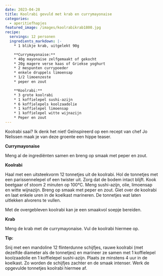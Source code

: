 ```yaml
---
date: 2023-04-28
title: Koolrabi gevuld met krab en currymayonaise
categories:
  - aperitiefhapjes
featured_image: /images/koolrabikrab1800.jpg
recipe:
  servings: 12 personen
  ingredients_markdown: |-
    * 1 blikje krab, uitgelekt 90g

    **Currymayonaise:**
    * 40g mayonaise zelfgemaakt of gekocht
    * 20g magere verse kaas of Griekse yoghurt 
    * 2 mespunten currypoeder
    * enkele druppels limoensap
    * 1/2 limoenzeste
    * peper en zout

    **Koolrabi:**
    * 3 grote koolrabi 
    * 1 koffielepel sushi-azijn
    * 6 koffielepels koolzaadolie
    * 1 koffielepel limoensap
    * 1 koffielepel witte wijnazijn
    * Peper en zout
---
```

Koolrabi saai? Ik denk het niet! Geïnspireerd op een recept van chef Jo Nelissen maak je van deze groente een hippe teaser.

<!--more-->

**Currymayonaise**

Meng al de ingrediënten samen en breng op smaak met peper en zout.

**Koolrabi**

Haal met een uitsteekvorm 12 tonnetjes uit de koolrabi.
Hol de tonnetjes met een parissennelepel of een twister uit. Zorg dat de bodem intact blijft.
Kook beetgaar of stoom 2 minuten op 100°C.
Meng sushi-azijn, olie, limoensap en witte wijnazijn. Breng op smaak met peper en zout.
Giet over de koolrabi en laat enkele uren in de koelkast marineren.
De tonnetjes wat laten uitlekken alvorens te vullen.

Met de overgebleven koolrabi kan je een smaakvol soepje bereiden.

**Krab**

Meng de krab met de currymayonaise. 
Vul de koolrabi hiermee op.

<b>Tip: </b>

Snij met een mandoline 12 flinterdunne schijfjes, rauwe koolrabi (met dezelfde diameter als de tonnetjes) en  marineer ze samen met 1 koffielepel koolzaadolie en 1 koffielepel sushi-azijn. Plaats ze minstens 4 uur in de koelkast. Zo worden de schijfjes zachter en de smaak intenser.
Werk de opgevulde tonnetjes koolrabi hiermee af.










